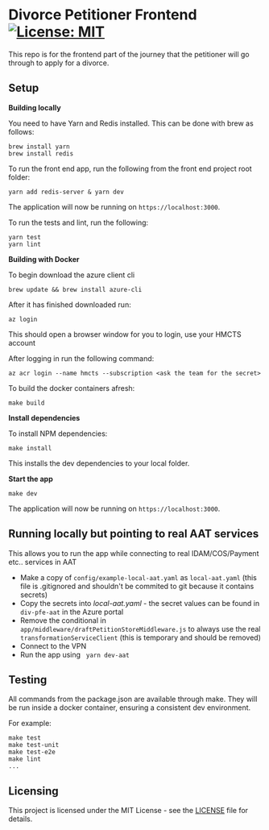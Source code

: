 # Divorce Petitioner Frontend [![License: MIT](https://img.shields.io/badge/License-MIT-yellow.svg)](https://opensource.org/licenses/MIT)

This repo is for the frontend part of the journey that the petitioner will go through to apply for a divorce.

## Setup

**Building locally**

You need to have Yarn and Redis installed. This can be done with brew as follows:

```
brew install yarn
brew install redis
```

To run the front end app, run the following from the front end project root folder:

```
yarn add redis-server & yarn dev
```

The application will now be running on ```https://localhost:3000```.

To run the tests and lint, run the following:
```
yarn test
yarn lint
```



**Building with Docker**

To begin download the azure client cli

```
brew update && brew install azure-cli
```

After it has finished downloaded run:
```
az login
```

This should open a browser window for you to login, use your HMCTS account

After logging in run the following command:

```
az acr login --name hmcts --subscription <ask the team for the secret>
```


To build the docker containers afresh:

```
make build
```


**Install dependencies**

To install NPM dependencies:

```
make install
```

This installs the dev dependencies to your local folder.

**Start the app**

```
make dev
```

The application will now be running on  ```https://localhost:3000```.

## Running locally but pointing to real AAT services

This allows you to run the app while connecting to real IDAM/COS/Payment etc.. services in AAT

* Make a copy of `config/example-local-aat.yaml` as `local-aat.yaml` (this file is .gitignored and shouldn't be commited to git because it contains secrets)
* Copy the secrets into _local-aat.yaml_ - the secret values can be found in `div-pfe-aat` in the Azure portal
* Remove the conditional in `app/middleware/draftPetitionStoreMiddleware.js` to always use the real `transformationServiceClient` (this is temporary and should be removed)
* Connect to the VPN
* Run the app using ` yarn dev-aat`

##  Testing

All commands from the package.json are available through make. They will be run
inside a docker container, ensuring a consistent dev environment.

For example:

```
make test
make test-unit
make test-e2e
make lint
...
```


## Licensing

This project is licensed under the MIT License - see the [LICENSE](LICENSE) file for details.
